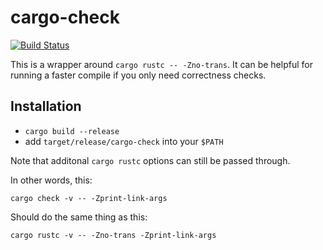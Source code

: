 # cargo-check

[![Build Status](https://travis-ci.org/rsolomo/cargo-check.svg?branch=master)](https://travis-ci.org/rsolomo/cargo-check)

This is a wrapper around `cargo rustc -- -Zno-trans`.
It can be helpful for running a faster compile if you
only need correctness checks.

## Installation

- `cargo build --release`
- add `target/release/cargo-check` into your `$PATH`

Note that additonal `cargo rustc` options can still be passed through.

In other words, this:

```
cargo check -v -- -Zprint-link-args
```

Should do the same thing as this:

```
cargo rustc -v -- -Zno-trans -Zprint-link-args
```
